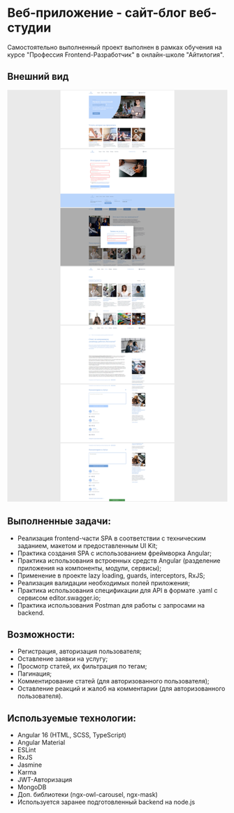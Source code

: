 # Веб-приложение - сайт-блог веб-студии

Самостоятельно выполненный проект выполнен в рамках обучения на курсе "Профессия Frontend-Разработчик" в онлайн-школе "Айтилогия".

## Внешний вид

![project-screen](project_image.jpg)

## Выполненные задачи:
- Реализация frontend-части SPA в соответствии с техническим заданием, макетом и предоставленным UI Kit;
- Практика создания SPA с использованием фреймворка Angular;
- Практика использования встроенных средств Angular (разделение приложения на компоненты, модули, сервисы);
- Применение в проекте lazy loading, guards, interceptors, RxJS;
- Реализация валидации необходимых полей приложения;
- Практика использования спецификации для API в формате .yaml с сервисом editor.swagger.io;
- Практика использования Postman для работы с запросами на backend.

## Возможности:
* Регистрация, авторизация пользователя;
* Оставление заявки на услугу;
* Просмотр статей, их фильтрация по тегам;
* Пагинация;
* Комментирование статей (для авторизованного пользователя);
* Оставление реакций и жалоб на комментарии (для авторизованного пользователя).

## Используемые технологии:
* Angular 16 (HTML, SCSS, TypeScript)
* Angular Material
* ESLint
* RxJS
* Jasmine
* Karma
* JWT-Авторизация
* MongoDB
* Доп. библиотеки (ngx-owl-carousel, ngx-mask)
* Используется заранее подготовленный backend на node.js